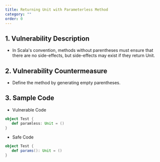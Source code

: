 ```yaml
---
title: Returning Unit with Parameterless Method
category: ""
order: 0
---
```


## 1. Vulnerability Description
* In Scala's convention, methods without parentheses must ensure that there are no side-effects, but side-effects may exist if they return Unit.


## 2. Vulnerability Countermeasure
* Define the method by generating empty parentheses.

## 3. Sample Code
* Vulnerable Code

```SCALA
object Test {
   def paramless: Unit = ()
}
```

* Safe Code

```SCALA
object Test {
   def params(): Unit = ()
}
```

